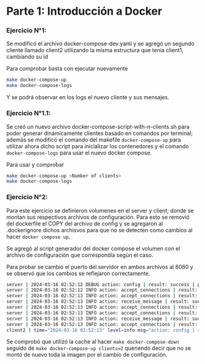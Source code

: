 # Parte 1: Introducción a Docker

### Ejercicio N°1:

Se modificó el archivo docker-compose-dev.yaml y se agregò un segundo cliente llamado client2 utilizando la misma estructura que tenia client1, cambiando su id

Para comprobar basta con ejecutar nuevamente

```bash
make docker-compose-up
make docker-compose-logs
```

Y se podrá observar en los logs el nuevo cliente y sus mensajes.

### Ejercicio N°1.1:

Se creó un nuevo archivo docker-compose-script-with-n-clients.sh para poder generar dinámicamente clientes basado en comandos por terminal; además se modificó el comando del makefile `docker-compose-up` para utilizar ahora dicho script para inicializar los contenedores y el comando `docker-compose-logs` para usar el nuevo docker compose.

Para usar y comprobar

```bash
make docker-compose-up <Number of clients>
make docker-compose-logs
```

### Ejercicio N°2:

Para este ejercicio se definieron volumenes en el server y client; donde se montan sus respectivos archivos de configuración. Para esto se removió del dockerfile el COPY del archivo de config y se agregaron al .dockerignore dichos archisvos para que no se detecten como cambios al hacer `docker compose up`.

Se agregó al script generador del docker compose el volumen con el archivo de configuración que correspondía según el caso.

Para probar se cambió el puerto del servidor en ambos archivos al 8080 y se observó que los cambios se reflejaron correctamente.

```bash
server | 2024-03-16 02:52:12 DEBUG action: config | result: success | port: 8080 | listen_backlog: 5 | logging_level: DEBUG
server | 2024-03-16 02:52:12 INFO action: accept_connections | result: in_progress
server | 2024-03-16 02:52:13 INFO action: accept_connections | result: success | ip: 172.25.125.4
server | 2024-03-16 02:52:13 INFO action: receive_message | result: success | ip: 172.25.125.4 | msg: [CLIENT 2] Message N°1
server | 2024-03-16 02:52:13 INFO action: accept_connections | result: in_progress
server | 2024-03-16 02:52:13 INFO action: accept_connections | result: success | ip: 172.25.125.3
server | 2024-03-16 02:52:13 INFO action: receive_message | result: success | ip: 172.25.125.3 | msg: [CLIENT 1] Message N°1
server | 2024-03-16 02:52:13 INFO action: accept_connections | result: in_progress
client2 | time="2024-03-16 02:52:13" level=info msg="action: config | result: success | client_id: 2 | server_address: server:8080 | loop_lapse: 20s | loop_period: 5s | log_level: DEBUG"
```

Se comprobó que utilizó la cache al hacer `make docker-compose-down` seguido de `make docker-compose-up clients=2` queriendo decir que no se montó de nuevo toda la imagen por el cambio de configuración.
